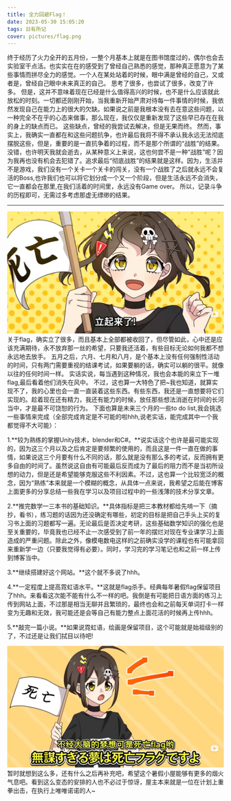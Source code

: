 ```yaml
---
title: 全力回避Flag！
date: 2023-05-30 15:05:20
tags: 日有所记
cover: pictures/flag.png
---
```

终于经历了火力全开的五月份，一整个月基本上就是在图书馆度过的，偶尔也会去实验室干点活。也实实在在的感受到了曾经自己熟悉的感觉，那种真正愿意为了某些事情而拼尽全力的感觉。一个人在某处站着的时候，眼中满是曾经的自己，又或者是，曾经自己眼中未来真正的自己。
思考了很多，也尝试了很多，改变了许多。
但是，这并不意味着现在已经是什么值得高兴的时候，也不是什么应该就此放松的时刻。一切都还刚刚开始，当我重新开始严肃对待每一件事情的时候，我依然发现自己在能力上的很大的欠缺。如果说之前是我根本没有去在意这些问题，以一种完全不在乎的心态来做事，那么现在，我仅仅是重新发现了这些早已存在在我的身上的缺点而已。
这些缺点，曾经的我尝试去解决，但是无果而终。
然而，事实上，我确实一直都在和这些问题抗争，也许最后我将不得不承认我永远无法彻底摆脱这些，但是，重要的是一直抗争着的过程，而不是那个所谓的“战胜”的结果。
没错，也许明天我就会逝去，从某种意义上来说，这也何尝不是一种“战胜”呢？因为我再也没有机会去犯错了。追求最后“彻底战胜”的结果就是这样。因为，生活并不是游戏，我们没有一个关卡一个关卡的闯关，没有一个战胜了之后就永远不会复活的Boss,也许我们也可以将它划分成一个又一个阶段，但是生活永远不会消失，它一直都会在那里,在我们活着的时间里，永远没有Game over。
所以，记录斗争的历程即可，无需过多考虑那虚无缥缈的结果。

---
![](全力回避Flag！/flag.png "")
关于flag，确实立了很多，而且基本上全部都被收回了，但尽管如此，心中还是应该充满期待，永不放弃那一丝的希望，只要我还活着，有些目标无论如何我都不想永远地去放手。
五月之后，六月、七月和八月，是个基本上没有任何强制性活动的时间，只有两门需要重视的结课考试，如果要躺的话，确实可以躺的很平。就像以往的任何时间一样。
实话实说，每当遇到这种情况，我也会本能的来立下一堆flag,最后看着他们消失在风中。
不过，这也算一大特色了把~我也知道，就算实现不了，我的心里也会一直一直装着这些东西。有些东西，我还是一直想要将它们实现的。趁着现在还有精力，我还有能力的时候，放任那些想法消逝在时间的长河当中，才是最不可饶恕的行为。
下面也算是未来三个月的一些to do list,我会挑选一些事情来完成（全部完成肯定是不可能的啦hhh,说老实话，能完成其中一个我都觉得不大可能）：

1.**较为熟练的掌握Unity技术，blender和C#。**说实话这个也许是最可能实现的，因为这三个月以及之后肯定是要频繁的使用的，而且这是一件一直在做的事情，如果说这三个月要有什么不同的话，那么就是没有那么多的考试，反而拥有更多自由的时间了。虽然说这自由有可能最后反而成为了最后的阻力而不是当初所设想的动力，但是还是希望能够克服这些不利因素。不过，这也算一个比较宽泛的概念，因为“熟练”本来就是一个模糊的概念，从具体一点来说，我希望之后能在博客上面更多的分享总结一些我在学习以及项目过程中的一些浅薄的技术分享文章。

2.**推完数学一三本书的基础知识。**具体指标是把三本教材都给先啃一下（摘抄，看书），练习题的话因为还没确定有哪些，初定的目标是把自己手头上买的复习书上面的习题都写一遍。无论最后是否决定考研，这些基础数学知识的强化也是至关重要的，毕竟我也已经不止一次感受到了前一年的摆烂对现在专业课学习上面造成的严重问题。除此之外，像模电数电这样的之前确实没学的课程也有可能拿回来重新学一边（只要我觉得有必要）。同时，学习完的学习笔记也和之前一样上传到博客当中。

3.**继续搭建好这个网站。**这个就不多说了hhh。

4.**一定程度上提高霓虹语水平。**这就是flag杀手。经典每年暑假flag保留项目了hhh。来看看这次能不能有什么不一样的吧。我倒是有可能把日语方面的练习上传到网站上面，不过那是相当无聊并且繁琐的，最终也会和之前每天单词打卡一样变为无趣和无效，我可能还是会等自己有能力整点上面花活的时候再上传hhh。

5.**敲完一篇小说。**如果说霓虹语，绘画是保留项目，这个可能就是始祖级别的了，不过还是让我们拭目以待吧!

![](全力回避Flag！/flag2.png "")
暂时就想到这么多，还有什么之后再补充吧，希望这个暑假小屋能够有更多的烟火气息吧。看到这么变态的安排的人也不必过于惊讶，屋主本来就是一位在计划上重拳出击，在执行上唯唯诺诺的人~


